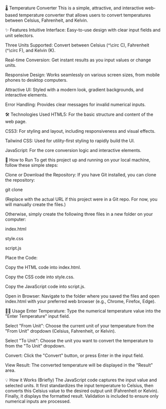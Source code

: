 🌡️ Temperature Converter
This is a simple, attractive, and interactive web-based temperature converter that allows users to convert temperatures between Celsius, Fahrenheit, and Kelvin.

✨ Features
Intuitive Interface: Easy-to-use design with clear input fields and unit selectors.

Three Units Supported: Convert between Celsius (^\\circ C), Fahrenheit (^\\circ F), and Kelvin (K).

Real-time Conversion: Get instant results as you input values or change units.

Responsive Design: Works seamlessly on various screen sizes, from mobile phones to desktop computers.

Attractive UI: Styled with a modern look, gradient backgrounds, and interactive elements.

Error Handling: Provides clear messages for invalid numerical inputs.

🛠️ Technologies Used
HTML5: For the basic structure and content of the web page.

CSS3: For styling and layout, including responsiveness and visual effects.

Tailwind CSS: Used for utility-first styling to rapidly build the UI.

JavaScript: For the core conversion logic and interactive elements.

🚀 How to Run
To get this project up and running on your local machine, follow these simple steps:

Clone or Download the Repository:
If you have Git installed, you can clone the repository:

git clone <repository-url>

(Replace <repository-url> with the actual URL if this project were in a Git repo. For now, you will manually create the files.)

Otherwise, simply create the following three files in a new folder on your computer:

index.html

style.css

script.js

Place the Code:

Copy the HTML code into index.html.

Copy the CSS code into style.css.

Copy the JavaScript code into script.js.

Open in Browser:
Navigate to the folder where you saved the files and open index.html with your preferred web browser (e.g., Chrome, Firefox, Edge).

👨‍💻 Usage
Enter Temperature: Type the numerical temperature value into the "Enter Temperature" input field.

Select "From Unit": Choose the current unit of your temperature from the "From Unit" dropdown (Celsius, Fahrenheit, or Kelvin).

Select "To Unit": Choose the unit you want to convert the temperature to from the "To Unit" dropdown.

Convert: Click the "Convert" button, or press Enter in the input field.

View Result: The converted temperature will be displayed in the "Result" area.

💡 How it Works (Briefly)
The JavaScript code captures the input value and selected units. It first standardizes the input temperature to Celsius, then converts this Celsius value to the desired output unit (Fahrenheit or Kelvin). Finally, it displays the formatted result. Validation is included to ensure only numerical inputs are processed.
